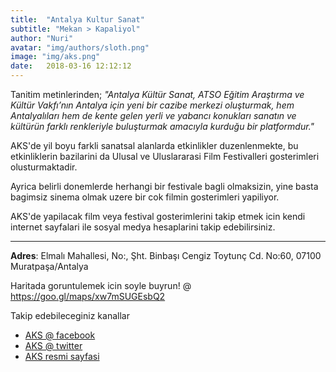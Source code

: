 ```yaml
---
title:  "Antalya Kultur Sanat"
subtitle: "Mekan > Kapaliyol"
author: "Nuri"
avatar: "img/authors/sloth.png"
image: "img/aks.png"
date:   2018-03-16 12:12:12
---
```


Tanitim metinlerinden; _"Antalya Kültür Sanat, ATSO Eğitim Araştırma ve Kültür Vakfı’nın Antalya için yeni bir cazibe merkezi oluşturmak, hem Antalyalıları hem de kente gelen yerli ve yabancı konukları sanatın ve kültürün farklı renkleriyle buluşturmak amacıyla kurduğu bir platformdur."_

AKS'de yil boyu farkli sanatsal alanlarda etkinlikler duzenlenmekte, bu etkinliklerin bazilarini da Ulusal ve Uluslararasi Film Festivalleri gosterimleri olusturmaktadir. 

Ayrica belirli donemlerde herhangi bir festivale bagli olmaksizin, yine basta bagimsiz sinema olmak uzere bir cok filmin gosterimleri yapiliyor. 

AKS'de yapilacak film veya festival gosterimlerini takip etmek icin kendi internet sayfalari ile sosyal medya hesaplarini takip edebilirsiniz.

---
**Adres**: Elmalı Mahallesi, No:, Şht. Binbaşı Cengiz Toytunç Cd. No:60, 07100 Muratpaşa/Antalya

Haritada goruntulemek icin soyle buyrun! @ https://goo.gl/maps/xw7mSUGEsbQ2

Takip edebileceginiz kanallar
- [AKS @ facebook](https://www.facebook.com/antalyakultursanat/) 
- [AKS @ twitter](https://twitter.com/AntalyaKultur)
- [AKS resmi sayfasi](http://www.antalyakultursanat.org.tr/)
